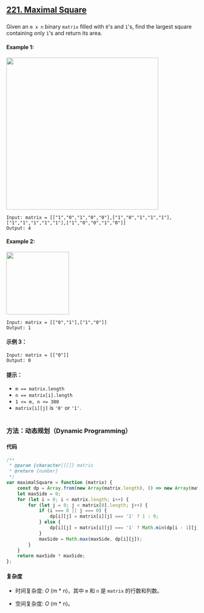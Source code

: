 ## [221. Maximal Square](https://leetcode.com/problems/maximal-square/)

###

Given an `m x n` binary `matrix` filled with `0`'s and `1`'s, find the largest square containing only `1`'s and return its area.

#### Example 1:

<img src="https://assets.leetcode.com/uploads/2020/11/26/max1grid.jpg" width="400" />

```
Input: matrix = [["1","0","1","0","0"],["1","0","1","1","1"],["1","1","1","1","1"],["1","0","0","1","0"]]
Output: 4
```

#### Example 2:

<img src="https://assets.leetcode.com/uploads/2020/11/26/max2grid.jpg"  width="165" />

```
Input: matrix = [["0","1"],["1","0"]]
Output: 1
```

#### 示例 3：

```
Input: matrix = [["0"]]
Output: 0
```

#### 提示：

-   `m == matrix.length`
-   `n == matrix[i].length`
-   `1 <= m, n <= 300`
-   `matrix[i][j]` is `'0'` or `'1'`.

#

### 方法：动态规划（Dynamic Programming）

#### 代码

```javascript
/**
 * @param {character[][]} matrix
 * @return {number}
 */
var maximalSquare = function (matrix) {
    const dp = Array.from(new Array(matrix.length), () => new Array(matrix[0].length));
    let maxSide = 0;
    for (let i = 0; i < matrix.length; i++) {
        for (let j = 0; j < matrix[0].length; j++) {
            if (i === 0 || j === 0) {
                dp[i][j] = matrix[i][j] === '1' ? 1 : 0;
            } else {
                dp[i][j] = matrix[i][j] === '1' ? Math.min(dp[i - 1][j], dp[i][j - 1], dp[i - 1][j - 1]) + 1 : 0;
            }
            maxSide = Math.max(maxSide, dp[i][j]);
        }
    }
    return maxSide * maxSide;
};
```

#### 复杂度

-   时间复杂度: _O_ (m \* n)，其中 `m` 和 `n` 是 `matrix` 的行数和列数。

-   空间复杂度: _O_ (m \* n)。
